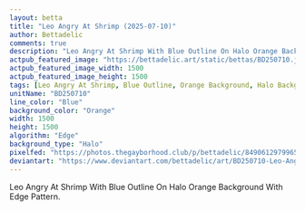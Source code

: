 ```yaml
---
layout: betta
title: "Leo Angry At Shrimp (2025-07-10)"
author: Bettadelic
comments: true
description: "Leo Angry At Shrimp With Blue Outline On Halo Orange Background With Edge Pattern."
actpub_featured_image: "https://bettadelic.art/static/bettas/BD250710.jpg"
actpub_featured_image_width: 1500
actpub_featured_image_height: 1500
tags: [Leo Angry At Shrimp, Blue Outline, Orange Background, Halo Background Pattern, Edge Pattern, July 2025]
unitName: "BD250710"
line_color: "Blue"
background_color: "Orange"
width: 1500
height: 1500
algorithm: "Edge"
background_type: "Halo"
pixelfed: "https://photos.thegayborhood.club/p/bettadelic/849061297996543470"
deviantart: "https://www.deviantart.com/bettadelic/art/BD250710-Leo-Angry-At-Shrimp-2025-07-10-1216897090"
---
```


Leo Angry At Shrimp With Blue Outline On Halo Orange Background With Edge Pattern.

